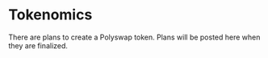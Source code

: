 # Tokenomics

There are plans to create a Polyswap token. Plans will be posted here when they are finalized.

